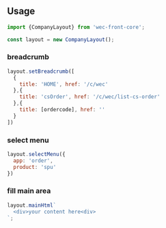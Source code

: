 ## Usage

```javascript
import {CompanyLayout} from 'wec-front-core';

const layout = new CompanyLayout();
```

### breadcrumb

```javascript
layout.setBreadcrumb([
  {
    title: 'HOME', href: '/c/wec'
  },{
    title: 'csOrder', href: '/c/wec/list-cs-order'
  },{
    title: [ordercode], href: ''
  }
])
```

### select menu

```javascript
layout.selectMenu({
  app: 'order',
  product: 'spu'
})
```

### fill main area

```javascript
layout.mainHtml`
  <div>your content here<div>
`;
```
